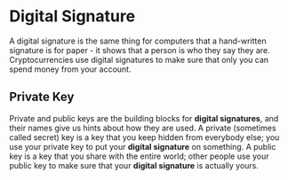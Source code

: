 # Digital Signature
A digital signature is the same thing for computers that a hand-written signature is for paper - it shows that a person is who they say they are. Cryptocurrencies use digital signatures to make sure that only you can spend money from your account.

## Private Key
Private and public keys are the building blocks for **digital signatures**, and their names give us hints about how they are used. A private (sometimes called secret) key is a key that you keep hidden from everybody else; you use your private key to put your **digital signature** on something. A public key is a key that you share with the entire world; other people use your public key to make sure that your **digital signature** is actually yours.
